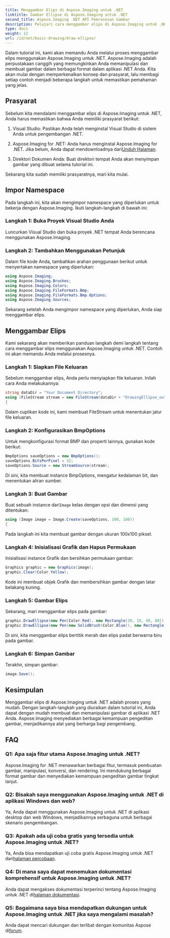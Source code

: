 ```yaml
---
title: Menggambar Elips di Aspose.Imaging untuk .NET
linktitle: Gambar Ellipse di Aspose.Imaging untuk .NET
second_title: Aspose.Imaging .NET API Pemrosesan Gambar
description: Pelajari cara menggambar elips di Aspose.Imaging untuk .NET, pustaka manipulasi gambar serbaguna. Buat grafik yang menakjubkan dengan mudah.
type: docs
weight: 12
url: /id/net/basic-drawing/draw-ellipse/
---
```

Dalam tutorial ini, kami akan memandu Anda melalui proses menggambar elips menggunakan Aspose.Imaging untuk .NET. Aspose.Imaging adalah perpustakaan canggih yang memungkinkan Anda memanipulasi dan membuat gambar dalam berbagai format dalam aplikasi .NET Anda. Kita akan mulai dengan memperkenalkan konsep dan prasyarat, lalu membagi setiap contoh menjadi beberapa langkah untuk memastikan pemahaman yang jelas.

## Prasyarat

Sebelum kita mendalami menggambar elips di Aspose.Imaging untuk .NET, Anda harus memastikan bahwa Anda memiliki prasyarat berikut:

1. Visual Studio: Pastikan Anda telah menginstal Visual Studio di sistem Anda untuk pengembangan .NET.

2.  Aspose.Imaging for .NET: Anda harus menginstal Aspose.Imaging for .NET. Jika belum, Anda dapat mendownloadnya dari[Unduh Halaman](https://releases.aspose.com/imaging/net/).

3. Direktori Dokumen Anda: Buat direktori tempat Anda akan menyimpan gambar yang dibuat selama tutorial ini.

Sekarang kita sudah memiliki prasyaratnya, mari kita mulai.

## Impor Namespace

Pada langkah ini, kita akan mengimpor namespace yang diperlukan untuk bekerja dengan Aspose.Imaging. Ikuti langkah-langkah di bawah ini:

### Langkah 1: Buka Proyek Visual Studio Anda

Luncurkan Visual Studio dan buka proyek .NET tempat Anda berencana menggunakan Aspose.Imaging.

### Langkah 2: Tambahkan Menggunakan Petunjuk

Dalam file kode Anda, tambahkan arahan penggunaan berikut untuk menyertakan namespace yang diperlukan:

```csharp
using Aspose.Imaging;
using Aspose.Imaging.Brushes;
using Aspose.Imaging.Colors;
using Aspose.Imaging.FileFormats.Bmp;
using Aspose.Imaging.FileFormats.Bmp.Options;
using Aspose.Imaging.Sources;
```

Sekarang setelah Anda mengimpor namespace yang diperlukan, Anda siap menggambar elips.

## Menggambar Elips

Kami sekarang akan memberikan panduan langkah demi langkah tentang cara menggambar elips menggunakan Aspose.Imaging untuk .NET. Contoh ini akan memandu Anda melalui prosesnya.

### Langkah 1: Siapkan File Keluaran

Sebelum menggambar elips, Anda perlu menyiapkan file keluaran. Inilah cara Anda melakukannya:

```csharp
string dataDir = "Your Document Directory";
using (FileStream stream = new FileStream(dataDir + "DrawingEllipse_out.bmp", FileMode.Create))
{
```

Dalam cuplikan kode ini, kami membuat FileStream untuk menentukan jalur file keluaran.

### Langkah 2: Konfigurasikan BmpOptions

Untuk mengkonfigurasi format BMP dan properti lainnya, gunakan kode berikut:

```csharp
BmpOptions saveOptions = new BmpOptions();
saveOptions.BitsPerPixel = 32;
saveOptions.Source = new StreamSource(stream);
```

Di sini, kita membuat instance BmpOptions, mengatur kedalaman bit, dan menentukan aliran sumber.

### Langkah 3: Buat Gambar

 Buat sebuah instance dari`Image` kelas dengan opsi dan dimensi yang ditentukan:

```csharp
using (Image image = Image.Create(saveOptions, 100, 100))
{
```

Pada langkah ini kita membuat gambar dengan ukuran 100x100 piksel.

### Langkah 4: Inisialisasi Grafik dan Hapus Permukaan

Inisialisasi instance Grafik dan bersihkan permukaan gambar:

```csharp
Graphics graphic = new Graphics(image);
graphic.Clear(Color.Yellow);
```

Kode ini membuat objek Grafik dan membersihkan gambar dengan latar belakang kuning.

### Langkah 5: Gambar Elips

Sekarang, mari menggambar elips pada gambar:

```csharp
graphic.DrawEllipse(new Pen(Color.Red), new Rectangle(30, 10, 40, 80));
graphic.DrawEllipse(new Pen(new SolidBrush(Color.Blue)), new Rectangle(10, 30, 80, 40));
```

Di sini, kita menggambar elips bertitik merah dan elips padat berwarna biru pada gambar.

### Langkah 6: Simpan Gambar

Terakhir, simpan gambar:

```csharp
image.Save();
```

## Kesimpulan

Menggambar elips di Aspose.Imaging untuk .NET adalah proses yang mudah. Dengan langkah-langkah yang diuraikan dalam tutorial ini, Anda dapat dengan mudah membuat dan memanipulasi gambar di aplikasi .NET Anda. Aspose.Imaging menyediakan berbagai kemampuan pengeditan gambar, menjadikannya alat yang berharga bagi pengembang.

## FAQ

### Q1: Apa saja fitur utama Aspose.Imaging untuk .NET?

Aspose.Imaging for .NET menawarkan berbagai fitur, termasuk pembuatan gambar, manipulasi, konversi, dan rendering. Ini mendukung berbagai format gambar dan menyediakan kemampuan pengeditan gambar tingkat lanjut.

### Q2: Bisakah saya menggunakan Aspose.Imaging untuk .NET di aplikasi Windows dan web?

Ya, Anda dapat menggunakan Aspose.Imaging untuk .NET di aplikasi desktop dan web Windows, menjadikannya serbaguna untuk berbagai skenario pengembangan.

### Q3: Apakah ada uji coba gratis yang tersedia untuk Aspose.Imaging untuk .NET?

 Ya, Anda bisa mendapatkan uji coba gratis Aspose.Imaging untuk .NET dari[halaman percobaan](https://releases.aspose.com/).

### Q4: Di mana saya dapat menemukan dokumentasi komprehensif untuk Aspose.Imaging untuk .NET?

 Anda dapat mengakses dokumentasi terperinci tentang Aspose.Imaging untuk .NET di[halaman dokumentasi](https://reference.aspose.com/imaging/net/).

### Q5: Bagaimana saya bisa mendapatkan dukungan untuk Aspose.Imaging untuk .NET jika saya mengalami masalah?

 Anda dapat mencari dukungan dan terlibat dengan komunitas Aspose di[forum](https://forum.aspose.com/).